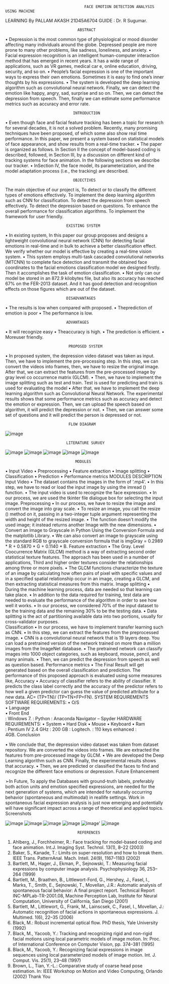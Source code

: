                                        FACE EMOTION DETECTION ANALYSIS USING MACHINE             
LEARNING
 By 
 PALLAM AKASH                 21D45A6704
 GUIDE :
 Dr. R Sugumar.
 
                                    ABSTRACT
 • Depression is the most common type of physiological or mood disorder affecting many individuals around the
 globe. Depressed people are more prone to many other problems, like sadness, loneliness, and anxiety.
 • Facial expression recognition is an intelligent human-computer interaction method that has emerged in recent years.
 It has a wide range of applications, such as VR games, medical car e, online education, driving, security, and so on.
 • People’s facial expression is one of the important ways to express their own emotions. Sometimes it is easy to find
 one’s inner thoughts by his expressions.
 • The system is developed the deep learning algorithm such as convolutional neural network. Finally, we can detect
 the emotion like happy, angry, sad, surprise and so on. Then, we can detect the depression from speech. Then,
 finally we can estimate some performance metrics such as accuracy and error rate.
 
                                  INTRODUCTION
 • Even though face and facial feature tracking has been a topic for research for several decades, it is not a solved
 problem. Recently, many promising techniques have been proposed, of which some also show real time performance.
 In this paper, we present a system based on statistical models of face appearance, and show results from a real-time
 tracker.
 • The paper is organized as follows. In Section II the concept of model-based coding is described, followed, in Section
 III, by a discussion on different kind of tracking systems for face animation. In the following sections we describe our
 tracker.
 • InSection IV, the face model, its parameterization, and the model adaptation process (i.e., the tracking) are described.
 
                                  OBJECTIVES
 The main objective of our project is,
To detect or to classify the different types of emotions effectively.
 To implement the deep learning algorithm such as CNN for classification.  To detect the depression from speech effectively.
 To detect the depression based on questions.
 To enhance the overall performance for classification algorithms.
 To implement the framework for user friendly.
 
                               EXISTING SYSTEM
 • In existing system, In this paper our group proposes and designs a lightweight convolutional neural network (CNN)
 for detecting facial emotions in real-time and in bulk to achieve a better classification effect. We verify whether our
 model is effective by creating a real-time vision system.
 • This system employs multi-task cascaded convolutional networks (MTCNN) to complete face detection and
 transmit the obtained face coordinates to the facial emotions classification model we designed firstly. Then it
 accomplishes the task of emotion classification.
 • Not only can our model be stored in an 872.9 kilobytes file, but also its accuracy has reached 67% on the FER-2013
 dataset. And it has good detection and recognition effects on those figures which are out of the dataset.
 
                               DISADVANTAGES
 • The results is low when compared with proposed.
 • Theprediction of emotion is poor
 • The performance is low.
 
                               ADVANTAGES
 • It will recognize easy
 • Theaccuracy is high.
 • The prediction is efficient.
 • Moreuser friendly.
 
                                PROPOSED SYSTEM
 • In proposed system, the depression video dataset was taken as input. Then, we have to implement the
 pre-processing step. In this step, we can convert the videos into frames, then, we have to resize the
 original image. After that, we can extract the features from the pre-processed image by gray level co
occurrence matrix (GLCM).
 • Then, we have to implement the image splitting such as test and train. Test is used for predicting and
 train is used for evaluating the model
 • After that, we have to implement the deep learning algorithm such as Convolutional Neural Network.
 The experimental results shows that some performance metrics such as accuracy and detect the emotion
 or expression. Then, we can upload the speech based on algorithm, it will predict the depression or not.
 • Then, we can answer some set of questions and it will predict the person is depressed or not.
 
                                FLOW DIAGRAM
![image](https://github.com/user-attachments/assets/7159c948-be17-4df8-938f-ced2331ed578)


                               LITERATURE SURVEY
![image](https://github.com/user-attachments/assets/f369b99e-2298-479e-a41b-7288695ec290)
![image](https://github.com/user-attachments/assets/0c275513-2e54-4bbe-ad72-759d687048d3)
![image](https://github.com/user-attachments/assets/57a34762-c468-4ce6-8500-a77b7f1ffdad)
![image](https://github.com/user-attachments/assets/8affab21-0cb3-46e5-86f5-ac02fe3a998b)
![image](https://github.com/user-attachments/assets/b8d66663-9299-41e3-b31e-ef3631c60082)


                                   MODULES
 • Input Video
 • Preprocessing
 • Feature extraction
 • Image splitting 
• Classification
 • Prediction
 • Performance metrics
                                  MODULES DESCRIPTION
    Input Video
 • The dataset contains the images in the form of ‘.mp4’.
 • In this step, we have to read or load the input image by using the imread () function.
 • The input video is used to recognize the face expression.
 • In our process, we are used the tkinter file dialogue box for selecting the input image.
   Preprocessing
 • In our process, we have to resize the image and convert the image into gray scale.
 • To resize an image, you call the resize () method on it, passing in a two-integer tuple argument 
   representing the width and height of the resized image. 
• The function doesn't modify the used image; it instead returns another Image with the new dimensions.
 • Convert an Image to Grayscale in Python Using the Conversion Formula and the matplotlib Library. 
• We can also convert an image to grayscale using the standard RGB to grayscale conversion formula that 
is imgGray = 0.2989 * R + 0.5870 * G + 0.1140 * B.
   Feature extraction
 • The Gray. Level Coocurrence Matrix (GLCM) method is a way of extracting second order 
statistical texture features. The approach has been used in a number of applications, Third and higher 
order textures consider the relationships among three or more pixels.
 • The GLCM functions characterize the texture of an image by calculating how often pairs of pixel 
with specific values and in a specified spatial relationship occur in an image, creating a GLCM, and 
then extracting statistical measures from this matrix.
    Image splitting 
• During the machine learning process, data are needed so that learning can take place. 
• In addition to the data required for training, test data are needed to evaluate the performance of the 
algorithm in order to see how well it works. 
• In our process, we considered 70% of the input dataset to be the training data and the remaining 30% to 
be the testing data.
 • Data splitting is the act of partitioning available data into two portions, usually for cross-validator 
purposes.  
    Classification
 • In our process, we have to implement transfer learning such as CNN.
 • In this step, we can extract the features from the preprocessed image.
 • CNN is a convolutional neural network that is 19 layers deep. You can load a pretrained version of the 
network trained on more than a million images from the ImageNet database. 
• The pretrained network can classify images into 1000 object categories, such as keyboard, mouse, 
pencil, and many animals.
 • Then, we can predict the depression from speech as well as question based.
Performance metrics
 • The Final Result will get generated based on the overall classification and prediction. The 
performance of this proposed approach is evaluated using some measures like,
     Accuracy
 • Accuracy of classifier refers to the ability of classifier. It predicts the class label correctly and the 
accuracy of the predictor refers to how well a given predictor can guess the value of predicted 
attribute for a new data.
 AC= (TP+TN)/ (TP+TN+FP+FN).
                             SYSTEM REQUIREMENTS
 SOFTWARE REQUIREMENTS:
 • O/S                    
• Language  
• Front End          
:  Windows 7.
 :  Python
 : Anaconda Navigator – Spyder
 HARDWARE  REQUIREMENTS:
 • System 
• Hard Disk 
• Mouse 
• Keyboard 
• Ram  
:   Pentium IV 2.4 GHz 
:   200 GB
 :   Logitech.
 :   110 keys enhanced
 :      
4GB.
                                      Conclusion
                                      
 • We conclude that, the depression video dataset was taken from dataset repository. We are converted the 
videos into frames. We are extracted the features from pre-processed image by GLCM. 
• We are developed the Deep Learning algorithm such as CNN. Finally, the experimental results shows that 
accuracy. 
• Then, we are predicted or classified the faces to find and recognize the different face emotions or 
depression.
                                   Future Enhancement
                                   
 ➢In Future, To apply the Databases with ground-truth labels, preferably both action units and emotion
specified expressions, are needed for the next generation of systems, which are intended for naturally 
occurring behavior (spontaneous and multimodal) in reallife settings. Work in spontaneous facial 
expression analysis is just now emerging and potentially will have significant impact across a range of 
theoretical and applied topics.
                                     Screenshots
                                     
![image](https://github.com/user-attachments/assets/85e1eb54-0d01-4eee-8407-a23dafb7c790)
![image](https://github.com/user-attachments/assets/be3599eb-83aa-441a-b44b-721ba3fcccf7)
![image](https://github.com/user-attachments/assets/b178e6bb-6f15-4e65-8722-738847f4afb8)
![image](https://github.com/user-attachments/assets/fc1504c3-5fb6-41ac-9f55-590cb46d4f94)
![image](https://github.com/user-attachments/assets/97cf2d41-023a-461f-a1d2-bdacd98c7b72)'
![image](https://github.com/user-attachments/assets/6d5bb07e-55ad-4e56-b6da-50d7fd63b8a4)

                                    REFERENCES
                                    
 1. Ahlberg, J., Forchheimer, R.: Face tracking for model-based coding and face animation. Int.J. Imaging 
Syst. Technol. 13(1), 8–22 (2003)
 2. Baker, S., Kanade, T.: Limits on super-resolution and how to break them. IEEE Trans. PatternAnal. Mach. 
Intell. 24(9), 1167–1183 (2002)
 3. Bartlett, M., Hager, J., Ekman, P., Sejnowski, T.: Measuring facial expressions by computer image 
analysis. Psychophysiology 36, 253–264 (1999)
 4. Bartlett, M., Braathen, B., Littlewort-Ford, G., Hershey, J., Fasel, I., Marks, T., Smith, E., Sejnowski, T., 
Movellan, J.R.: Automatic analysis of spontaneous facial behavior: A final project report. Technical Report 
INC-MPLab-TR-2001.08, Machine Perception Lab, Institute for Neural Computation, University of 
California, San Diego (2001)
 5. Bartlett, M., Littlewort, G., Frank, M., Lainscsek, C., Fasel, I., Movellan, J.: Automatic recognition of facial 
actions in spontaneous expressions. J. Multimed. 1(6), 22–35 (2006)
 6. Black, M.: Robust incremental optical flow. PhD thesis, Yale University (1992)
 7. Black, M., Yacoob, Y.: Tracking and recognizing rigid and non-rigid facial motions using local parametric 
models of image motion. In: Proc. of International Conference on Computer Vision, pp. 374–381 (1995)
 8. Black, M., Yacoob, Y.: Recognizing facial expressions in image sequences using local parameterized 
models of image motion. Int. J. Comput. Vis. 25(1), 23–48 (1997)
 9. Brown, L., Tian, Y.-L.: Comparative study of coarse head pose estimation. In: IEEE Workshop on Motion 
and Video Computing, Orlando (2002)
Thank You
